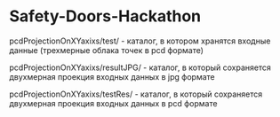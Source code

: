 # Safety-Doors-Hackathon

pcdProjectionOnXYaxixs/test/ - каталог, в котором хранятся входные данные (трехмерные облака точек в pcd формате)

pcdProjectionOnXYaxixs/resultJPG/ - каталог, в который сохраняется двухмерная проекция входных данных в jpg формате

pcdProjectionOnXYaxixs/testRes/ - каталог, в который сохраняется двухмерная проекция входных данных в pcd формате
